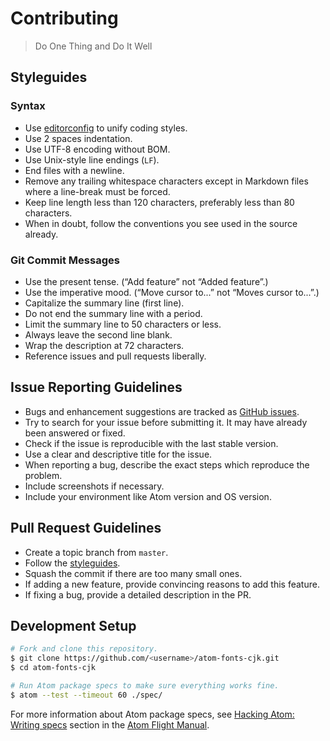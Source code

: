 # Contributing
> Do One Thing and Do It Well

## Styleguides

### Syntax

* Use [editorconfig](http://editorconfig.org/) to unify coding styles.
* Use 2 spaces indentation.
* Use UTF-8 encoding without BOM.
* Use Unix-style line endings (`LF`).
* End files with a newline.
* Remove any trailing whitespace characters except in Markdown files where a line-break must be forced.
* Keep line length less than 120 characters, preferably less than 80 characters.
* When in doubt, follow the conventions you see used in the source already.

### Git Commit Messages

* Use the present tense. (“Add feature” not “Added feature”.)
* Use the imperative mood. (“Move cursor to...” not “Moves cursor to...”.)
* Capitalize the summary line (first line).
* Do not end the summary line with a period.
* Limit the summary line to 50 characters or less.
* Always leave the second line blank.
* Wrap the description at 72 characters.
* Reference issues and pull requests liberally.

## Issue Reporting Guidelines

* Bugs and enhancement suggestions are tracked as [GitHub issues](https://guides.github.com/features/issues/).
* Try to search for your issue before submitting it. It may have already been answered or fixed.
* Check if the issue is reproducible with the last stable version.
* Use a clear and descriptive title for the issue.
* When reporting a bug, describe the exact steps which reproduce the problem.
* Include screenshots if necessary.
* Include your environment like Atom version and OS version.

## Pull Request Guidelines

* Create a topic branch from `master`.
* Follow the [styleguides](#styleguides).
* Squash the commit if there are too many small ones.
* If adding a new feature, provide convincing reasons to add this feature.
* If fixing a bug, provide a detailed description in the PR.

## Development Setup

```bash
# Fork and clone this repository.
$ git clone https://github.com/<username>/atom-fonts-cjk.git
$ cd atom-fonts-cjk

# Run Atom package specs to make sure everything works fine.
$ atom --test --timeout 60 ./spec/
```

For more information about Atom package specs, see [Hacking Atom: Writing specs](http://flight-manual.atom.io/hacking-atom/sections/writing-specs/) section in the [Atom Flight Manual](http://flight-manual.atom.io/).
